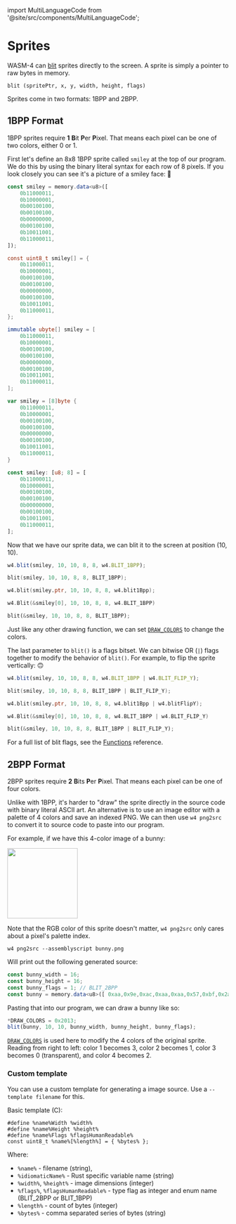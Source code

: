 import MultiLanguageCode from '@site/src/components/MultiLanguageCode';

# Sprites

WASM-4 can [blit](https://en.wikipedia.org/wiki/Bit_blit) sprites directly to the screen. A sprite
is simply a pointer to raw bytes in memory.

`blit (spritePtr, x, y, width, height, flags)`

Sprites come in two formats: 1BPP and 2BPP.

## 1BPP Format

1BPP sprites require **1** **B**it **P**er **P**ixel. That means each pixel can be one of two
colors, either 0 or 1.

First let's define an 8x8 1BPP sprite called `smiley` at the top of our program. We do this by using
the binary literal syntax for each row of 8 pixels. If you look closely you can see it's a picture
of a smiley face: 🙂

<MultiLanguageCode>

```typescript
const smiley = memory.data<u8>([
    0b11000011,
    0b10000001,
    0b00100100,
    0b00100100,
    0b00000000,
    0b00100100,
    0b10011001,
    0b11000011,
]);
```

```c
const uint8_t smiley[] = {
    0b11000011,
    0b10000001,
    0b00100100,
    0b00100100,
    0b00000000,
    0b00100100,
    0b10011001,
    0b11000011,
};
```

```d
immutable ubyte[] smiley = [
    0b11000011,
    0b10000001,
    0b00100100,
    0b00100100,
    0b00000000,
    0b00100100,
    0b10011001,
    0b11000011,
];
```

```go
var smiley = [8]byte {
    0b11000011,
    0b10000001,
    0b00100100,
    0b00100100,
    0b00000000,
    0b00100100,
    0b10011001,
    0b11000011,
}
```

```rust
const smiley: [u8; 8] = [
    0b11000011,
    0b10000001,
    0b00100100,
    0b00100100,
    0b00000000,
    0b00100100,
    0b10011001,
    0b11000011,
];
```

</MultiLanguageCode>

Now that we have our sprite data, we can blit it to the screen at position (10, 10).

<MultiLanguageCode>

```typescript
w4.blit(smiley, 10, 10, 8, 8, w4.BLIT_1BPP);
```

```c
blit(smiley, 10, 10, 8, 8, BLIT_1BPP);
```

```d
w4.blit(smiley.ptr, 10, 10, 8, 8, w4.blit1Bpp);
```

```go
w4.Blit(&smiley[0], 10, 10, 8, 8, w4.BLIT_1BPP)
```

```rust
blit(&smiley, 10, 10, 8, 8, BLIT_1BPP);
```

</MultiLanguageCode>

Just like any other drawing function, we can set [`DRAW_COLORS`](basic-drawing) to change the
colors.

The last parameter to `blit()` is a flags bitset. We can bitwise OR (`|`) flags together to modify
the behavior of `blit()`. For example, to flip the sprite vertically: 🙃

<MultiLanguageCode>

```typescript
w4.blit(smiley, 10, 10, 8, 8, w4.BLIT_1BPP | w4.BLIT_FLIP_Y);
```

```c
blit(smiley, 10, 10, 8, 8, BLIT_1BPP | BLIT_FLIP_Y);
```

```d
w4.blit(smiley.ptr, 10, 10, 8, 8, w4.blit1Bpp | w4.blitFlipY);
```

```go
w4.Blit(&smiley[0], 10, 10, 8, 8, w4.BLIT_1BPP | w4.BLIT_FLIP_Y)
```

```rust
blit(&smiley, 10, 10, 8, 8, BLIT_1BPP | BLIT_FLIP_Y);
```

</MultiLanguageCode>

For a full list of blit flags, see the [Functions](/docs/reference/functions) reference.

## 2BPP Format

2BPP sprites require **2** **B**its **P**er **P**ixel. That means each pixel can be one of four
colors.

Unlike with 1BPP, it's harder to "draw" the sprite directly in the source code with binary literal
ASCII art. An alternative is to use an image editor with a palette of 4 colors and save an indexed
PNG. We can then use `w4 png2src` to convert it to source code to paste into our program.

For example, if we have this 4-color image of a bunny:

<img src="/img/bunny.png" width="160" className="pixelated"/>

Note that the RGB color of this sprite doesn't matter, `w4 png2src` only cares about a pixel's
palette index.

```shell
w4 png2src --assemblyscript bunny.png
```

Will print out the following generated source:

```typescript
const bunny_width = 16;
const bunny_height = 16;
const bunny_flags = 1; // BLIT_2BPP
const bunny = memory.data<u8>([ 0xaa,0x9e,0xac,0xaa,0xaa,0x57,0xbf,0x2a,0xaa,0x57,0xbf,0x2a,0xaa,0x17,0xbf,0x2a,0xaa,0x17,0x03,0x2a,0xaa,0x57,0x54,0x2a,0xa8,0x55,0x55,0x6a,0xa9,0x55,0x05,0x0a,0xaf,0xd5,0x55,0x4a,0xa8,0x75,0x55,0x4a,0xaa,0xd5,0x57,0x2a,0xaa,0x1d,0x7c,0xaa,0xa8,0x75,0x15,0x2a,0xa8,0x45,0x15,0x2a,0xaa,0x10,0x54,0xaa,0xaa,0x85,0x52,0xaa ]);
```

Pasting that into our program, we can draw a bunny like so:

```typescript
*DRAW_COLORS = 0x2013;
blit(bunny, 10, 10, bunny_width, bunny_height, bunny_flags);
```

[`DRAW_COLORS`](basic-drawing) is used here to modify the 4 colors of the original sprite. Reading
from right to left: color 1 becomes 3, color 2 becomes 1, color 3 becomes 0 (transparent), and color
4 becomes 2.

### Custom template

You can use a custom template for generating a image source.
Use a `--template filename` for this.

Basic template (C):
```
#define %name%Width %width%
#define %name%Height %height%
#define %name%Flags %flagsHumanReadable%
const uint8_t %name%[%length%] = { %bytes% };
```

Where:
- `%name%` - filename (string),
- `%idiomaticName%` - Rust specific variable name (string)
- `%width%`, `%height%` - image dimensions (integer)
- `%flags%`, `%flagsHumanReadable%` - type flag as integer and enum name (BLIT_2BPP or BLIT_1BPP)
- `%length%` - count of bytes (integer)
- `%bytes%` - comma separated series of bytes (string)
